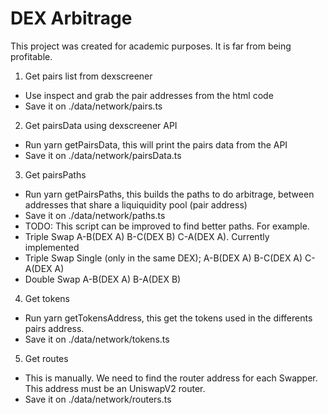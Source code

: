 # DEX Arbitrage

This project was created for academic purposes. It is far from being profitable.

1. Get pairs list from dexscreener
  - Use inspect and grab the pair addresses from the html code
  - Save it on ./data/network/pairs.ts

2. Get pairsData using dexscreener API
  - Run yarn getPairsData, this will print the pairs data from the API
  - Save it on ./data/network/pairsData.ts

3. Get pairsPaths
  - Run yarn getPairsPaths, this builds the paths to do arbitrage, between addresses that share a liquiquidity pool (pair address)
  - Save it on ./data/network/paths.ts
  - TODO: This script can be improved to find better paths. For example.
  - Triple Swap A-B(DEX A) B-C(DEX B) C-A(DEX A). Currently implemented
  - Triple Swap Single (only in the same DEX); A-B(DEX A) B-C(DEX A) C-A(DEX A)
  - Double Swap A-B(DEX A) B-A(DEX B)

4. Get tokens
  - Run yarn getTokensAddress, this get the tokens used in the differents pairs address.
  - Save it on ./data/network/tokens.ts

5. Get routes
  - This is manually. We need to find the router address for each Swapper. This address must be an UniswapV2 router.
  - Save it on ./data/network/routers.ts

